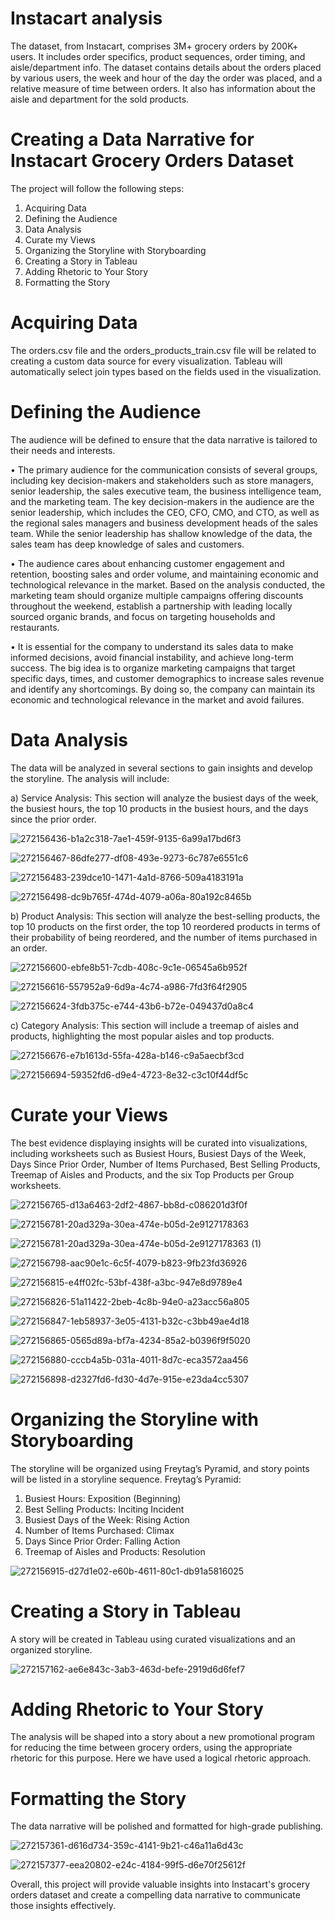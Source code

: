 # Instacart analysis
The dataset, from Instacart, comprises 3M+ grocery orders by 200K+ users. It includes order specifics, product sequences, order timing, and aisle/department info. The dataset contains details about the orders placed by various users, the week and hour of the day the order was placed, and a relative measure of time between orders. It also has information about the aisle and department for the sold products.

# Creating a Data Narrative for Instacart Grocery Orders Dataset

The project will follow the following steps:
  1. Acquiring Data
  2. Defining the Audience
  3. Data Analysis
  4. Curate my Views
  5. Organizing the Storyline with Storyboarding
  6. Creating a Story in Tableau
  7. Adding Rhetoric to Your Story
  8. Formatting the Story

# Acquiring Data 
The orders.csv file and the orders_products_train.csv file will be related to creating a custom data source for every visualization. Tableau will automatically select join types based on the fields used in the visualization.

# Defining the Audience
The audience will be defined to ensure that the data narrative is tailored to their needs and interests.

•	The primary audience for the communication consists of several groups, including key decision-makers and stakeholders such as store managers, senior leadership, the sales executive team, the business intelligence team, and the marketing team. The key decision-makers in the audience are the senior leadership, which includes the CEO, CFO, CMO, and CTO, as well as the regional sales managers and business development heads of the sales team. While the senior leadership has shallow knowledge of the data, the sales team has deep knowledge of sales and customers.

•	The audience cares about enhancing customer engagement and retention, boosting sales and order volume, and maintaining economic and technological relevance in the market. Based on the analysis conducted, the marketing team should organize multiple campaigns offering discounts throughout the weekend, establish a partnership with leading locally sourced organic brands, and focus on targeting households and restaurants.

•	It is essential for the company to understand its sales data to make informed decisions, avoid financial instability, and achieve long-term success. The big idea is to organize marketing campaigns that target specific days, times, and customer demographics to increase sales revenue and identify any shortcomings. By doing so, the company can maintain its economic and technological relevance in the market and avoid failures.

# Data Analysis

The data will be analyzed in several sections to gain insights and develop the storyline. The analysis will include:

a) Service Analysis: This section will analyze the busiest days of the week, the busiest hours, the top 10 products in the busiest hours, and the days since the prior order.

![272156436-b1a2c318-7ae1-459f-9135-6a99a17bd6f3](https://github.com/atharva49/Tableau-Portfolio/assets/56105570/9ed03f2b-2860-4762-8329-daf3c13eab4d)


![272156467-86dfe277-df08-493e-9273-6c787e6551c6](https://github.com/atharva49/Tableau-Portfolio/assets/56105570/3fdfa402-1a49-4978-98c0-3ed09a957771)


![272156483-239dce10-1471-4a1d-8766-509a4183191a](https://github.com/atharva49/Tableau-Portfolio/assets/56105570/348f6259-b23f-451c-890e-676480f4d73d)

![272156498-dc9b765f-474d-4079-a06a-80a192c8465b](https://github.com/atharva49/Tableau-Portfolio/assets/56105570/b7056468-5d34-4c59-88d9-0dcee49d994a)



b) Product Analysis: This section will analyze the best-selling products, the top 10 products on the first order, the top 10 reordered products in terms of their probability of being reordered, and the number of items purchased in an order.

![272156600-ebfe8b51-7cdb-408c-9c1e-06545a6b952f](https://github.com/atharva49/Tableau-Portfolio/assets/56105570/aaa8754a-bdbc-4db4-9e38-52b0001e72e8)

![272156616-557952a9-6d9a-4c74-a986-7fd3f64f2905](https://github.com/atharva49/Tableau-Portfolio/assets/56105570/a6143eb4-af70-4467-8c95-a33120ed40fd)

![272156624-3fdb375c-e744-43b6-b72e-049437d0a8c4](https://github.com/atharva49/Tableau-Portfolio/assets/56105570/5e3e8416-1216-466b-880e-0975b2f28183)



c) Category Analysis: This section will include a treemap of aisles and products, highlighting the most popular aisles and top products.

![272156676-e7b1613d-55fa-428a-b146-c9a5aecbf3cd](https://github.com/atharva49/Tableau-Portfolio/assets/56105570/a8ea92c6-39d8-4950-b77a-a13d3f1b2c39)

![272156694-59352fd6-d9e4-4723-8e32-c3c10f44df5c](https://github.com/atharva49/Tableau-Portfolio/assets/56105570/546f70e4-71f4-4439-aca6-331675379072)


# Curate your Views
The best evidence displaying insights will be curated into visualizations, including worksheets such as Busiest Hours, Busiest Days of the Week, Days Since Prior Order, Number of Items Purchased, Best Selling Products, Treemap of Aisles and Products, and the six Top Products per Group worksheets.

![272156765-d13a6463-2df2-4867-bb8d-c086201d3f0f](https://github.com/atharva49/Tableau-Portfolio/assets/56105570/f5272ea7-dd25-4d1f-8b90-b46264bf9bd4)

![272156781-20ad329a-30ea-474e-b05d-2e9127178363](https://github.com/atharva49/Tableau-Portfolio/assets/56105570/da01f637-21c4-4646-b54c-ef97160118ad)

![272156781-20ad329a-30ea-474e-b05d-2e9127178363 (1)](https://github.com/atharva49/Tableau-Portfolio/assets/56105570/3de08cf5-638f-47fd-9cf9-c2155f21257a)

![272156798-aac90e1c-6c5f-4079-b823-9fb23fd36926](https://github.com/atharva49/Tableau-Portfolio/assets/56105570/1c139094-c671-47bf-80a0-c84d600f7264)

![272156815-e4ff02fc-53bf-438f-a3bc-947e8d9789e4](https://github.com/atharva49/Tableau-Portfolio/assets/56105570/076b3a53-e01e-409c-a041-a6135471add5)


![272156826-51a11422-2beb-4c8b-94e0-a23acc56a805](https://github.com/atharva49/Tableau-Portfolio/assets/56105570/96dd2145-26c5-489e-84e8-5da60769eb2e)

![272156847-1eb58937-3e05-4131-b32c-c3bb49ae4d18](https://github.com/atharva49/Tableau-Portfolio/assets/56105570/6ff289bf-ff3f-4366-a149-7716338a426b)

![272156865-0565d89a-bf7a-4234-85a2-b0396f9f5020](https://github.com/atharva49/Tableau-Portfolio/assets/56105570/d259ec84-79e0-4099-a32b-3c9c917af4a7)


![272156880-cccb4a5b-031a-4011-8d7c-eca3572aa456](https://github.com/atharva49/Tableau-Portfolio/assets/56105570/e9baa2ae-39ca-47d2-adee-55cda00e4b2f)


![272156898-d2327fd6-fd30-4d7e-915e-e23da4cc5307](https://github.com/atharva49/Tableau-Portfolio/assets/56105570/ed88a86e-74b5-475a-a9ee-370984667200)



# Organizing the Storyline with Storyboarding
The storyline will be organized using Freytag’s Pyramid, and story points will be listed in a storyline sequence.
Freytag’s Pyramid:
1.	Busiest Hours: Exposition (Beginning) 
2.	Best Selling Products: Inciting Incident 
3.	Busiest Days of the Week: Rising Action
4.	Number of Items Purchased:  Climax
5.	Days Since Prior Order: Falling Action
6.	Treemap of Aisles and Products: Resolution
   
![272156915-d27d1e02-e60b-4611-80c1-db91a5816025](https://github.com/atharva49/Tableau-Portfolio/assets/56105570/3e51a90a-c79a-431c-906f-ddd145393626)


# Creating a Story in Tableau
A story will be created in Tableau using curated visualizations and an organized storyline.

![272157162-ae6e843c-3ab3-463d-befe-2919d6d6fef7](https://github.com/atharva49/Tableau-Portfolio/assets/56105570/66724d68-9c5a-4ed9-8de1-e7058924f509)


# Adding Rhetoric to Your Story
The analysis will be shaped into a story about a new promotional program for reducing the time between grocery orders, using the appropriate rhetoric for this purpose. 
Here we have used a logical rhetoric approach.

# Formatting the Story
The data narrative will be polished and formatted for high-grade publishing.

![272157361-d616d734-359c-4141-9b21-c46a11a6d43c](https://github.com/atharva49/Tableau-Portfolio/assets/56105570/b4d388e5-aeed-453b-8cfa-edad2dca20d2)

![272157377-eea20802-e24c-4184-99f5-d6e70f25612f](https://github.com/atharva49/Tableau-Portfolio/assets/56105570/b587b1f4-c65c-4d94-b51c-cbee051cd0af)


Overall, this project will provide valuable insights into Instacart's grocery orders dataset and create a compelling data narrative to communicate those insights effectively.


